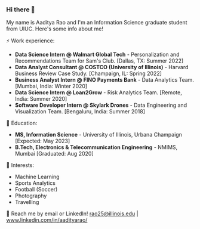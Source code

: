 ### Hi there 👋

My name is Aaditya Rao and I'm an Information Science graduate student from UIUC. Here's some info about me!

⚡ Work experience: <br>
- **Data Science Intern @ Walmart Global Tech** - Personalization and Recommendations Team for Sam's Club. [Dallas, TX: Summer 2022]
- **Data Analyst Consultant @ COSTCO (University of Illinois)** - Harvard Business Review Case Study. [Champaign, IL: Spring 2022]
- **Business Analyst Intern @ FINO Payments Bank** - Data Analytics Team. [Mumbai, India: Winter 2020]
- **Data Science Intern @ Loan2Grow** - Risk Analytics Team. [Remote, India: Summer 2020]
- **Software Developer Intern @ Skylark Drones** - Data Engineering and Visualization Team. [Bengaluru, India: Summer 2018]

📖 Education: <br>
- **MS, Information Science** - University of Illinois, Urbana Champaign [Expected: May 2023]
- **B.Tech, Electronics & Telecommunication Engineering** - NMIMS, Mumbai [Graduated: Aug 2020]

🌱 Interests:
- Machine Learning
- Sports Analytics
- Football (Soccer) 
- Photography
- Travelling

💬 Reach me by email or LinkedIn! rao25@illinois.edu | www.linkedin.com/in/aadityarao/

[//]: # ()
[//]: # (Here are some ideas to get you started:)

[//]: # ()
[//]: # (- 🔭 I’m currently working on ...)

[//]: # (- 🌱 I’m currently learning ...)

[//]: # (- 👯 I’m looking to collaborate on ...)

[//]: # (- 🤔 I’m looking for help with ...)

[//]: # (- 💬 Ask me about ...)

[//]: # (- 📫 How to reach me: ...)

[//]: # (- 😄 Pronouns: ...)

[//]: # (- ⚡ Fun fact: ...)

[//]: # (-->)